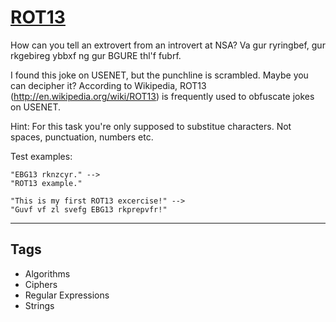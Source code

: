 # [ROT13](https://www.codewars.com/kata/52223df9e8f98c7aa7000062)

How can you tell an extrovert from an
introvert at NSA? Va gur ryringbef,
gur rkgebireg ybbxf ng gur BGURE thl'f fubrf.

I found this joke on USENET, but the punchline is scrambled. Maybe you can decipher it?
According to Wikipedia, ROT13 (http://en.wikipedia.org/wiki/ROT13) is frequently used to obfuscate jokes on USENET.

Hint: For this task you're only supposed to substitue characters. Not spaces, punctuation, numbers etc.

Test examples:

```
"EBG13 rknzcyr." -->
"ROT13 example."

"This is my first ROT13 excercise!" -->
"Guvf vf zl svefg EBG13 rkprepvfr!"
```

---

## Tags

- Algorithms
- Ciphers
- Regular Expressions
- Strings
